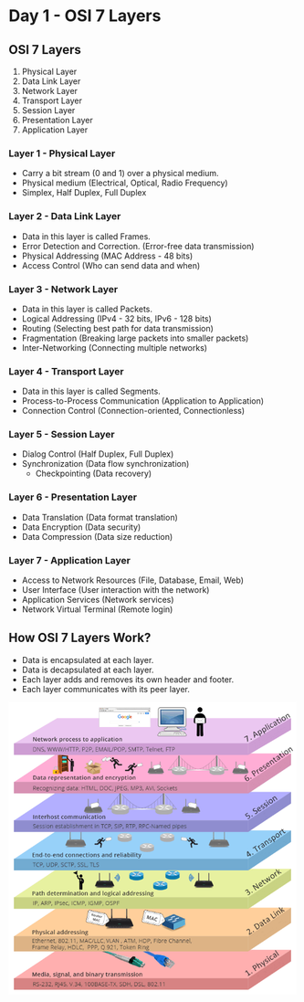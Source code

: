 # Day 1 - OSI 7 Layers

## OSI 7 Layers
1. Physical Layer
2. Data Link Layer
3. Network Layer
4. Transport Layer
5. Session Layer
6. Presentation Layer
7. Application Layer

### Layer 1 - Physical Layer
- Carry a bit stream (0 and 1) over a physical medium.
- Physical medium (Electrical, Optical, Radio Frequency)
- Simplex, Half Duplex, Full Duplex

### Layer 2 - Data Link Layer
- Data in this layer is called Frames.
- Error Detection and Correction. (Error-free data transmission)
- Physical Addressing (MAC Address - 48 bits)
- Access Control (Who can send data and when)

### Layer 3 - Network Layer
- Data in this layer is called Packets.
- Logical Addressing (IPv4 - 32 bits, IPv6 - 128 bits)
- Routing (Selecting best path for data transmission)
- Fragmentation (Breaking large packets into smaller packets)
- Inter-Networking (Connecting multiple networks)

### Layer 4 - Transport Layer
- Data in this layer is called Segments.
- Process-to-Process Communication (Application to Application)
- Connection Control (Connection-oriented, Connectionless)

### Layer 5 - Session Layer
- Dialog Control (Half Duplex, Full Duplex)
- Synchronization (Data flow synchronization)
  - Checkpointing (Data recovery)

### Layer 6 - Presentation Layer
- Data Translation (Data format translation)
- Data Encryption (Data security)
- Data Compression (Data size reduction)

### Layer 7 - Application Layer
- Access to Network Resources (File, Database, Email, Web)
- User Interface (User interaction with the network)
- Application Services (Network services)
- Network Virtual Terminal (Remote login)

## How OSI 7 Layers Work?
- Data is encapsulated at each layer.
- Data is decapsulated at each layer.
- Each layer adds and removes its own header and footer.
- Each layer communicates with its peer layer.

![OSI 7 Layers](images/osi_7_layers.png 'OSI 7 Layers')
